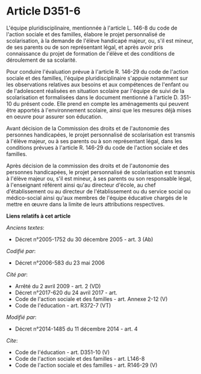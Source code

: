 # Article D351-6

L'équipe pluridisciplinaire, mentionnée à l'article L. 146-8 du code de l'action sociale et des familles, élabore le projet
personnalisé de scolarisation, à la demande de l'élève handicapé majeur, ou, s'il est mineur, de ses parents ou de son
représentant légal, et après avoir pris connaissance du projet de formation de l'élève et des conditions de déroulement de sa
scolarité. 

Pour conduire l'évaluation prévue à l'article R. 146-29 du code de l'action sociale et des familles, l'équipe
pluridisciplinaire s'appuie notamment sur les observations relatives aux besoins et aux compétences de l'enfant ou de
l'adolescent réalisées en situation scolaire par l'équipe de suivi de la scolarisation et formalisées dans le document
mentionné à l'article D. 351-10 du présent code. Elle prend en compte les aménagements qui peuvent être apportés à
l'environnement scolaire, ainsi que les mesures déjà mises en oeuvre pour assurer son éducation. 

Avant décision de la Commission des droits et de l'autonomie des personnes handicapées, le projet personnalisé de
scolarisation est transmis à l'élève majeur, ou à ses parents ou à son représentant légal, dans les conditions prévues à
l'article R. 146-29 du code de l'action sociale et des familles. 

Après décision de la commission des droits et de l'autonomie des personnes handicapées, le projet personnalisé de
scolarisation est transmis à l'élève majeur ou, s'il est mineur, à ses parents ou son responsable légal, à l'enseignant
référent ainsi qu'au directeur d'école, au chef d'établissement ou au directeur de l'établissement ou du service social ou
médico-social ainsi qu'aux membres de l'équipe éducative chargés de le mettre en œuvre dans la limite de leurs attributions
respectives.

**Liens relatifs à cet article**

_Anciens textes_:

  - Décret n°2005-1752 du 30 décembre 2005 - art. 3 (Ab)

_Codifié par_:

  - Décret n°2006-583 du 23 mai 2006

_Cité par_:

  - Arrêté du 2 avril 2009 - art. 2 (VD)
  - Décret n°2017-620 du 24 avril 2017 - art.
  - Code de l'action sociale et des familles - art. Annexe 2-12 (V)
  - Code de l'éducation - art. R372-7 (VT)

_Modifié par_:

  - Décret n°2014-1485 du 11 décembre 2014 - art. 4

_Cite_:

  - Code de l'éducation - art. D351-10 (V)
  - Code de l'action sociale et des familles - art. L146-8
  - Code de l'action sociale et des familles - art. R146-29 (V)
